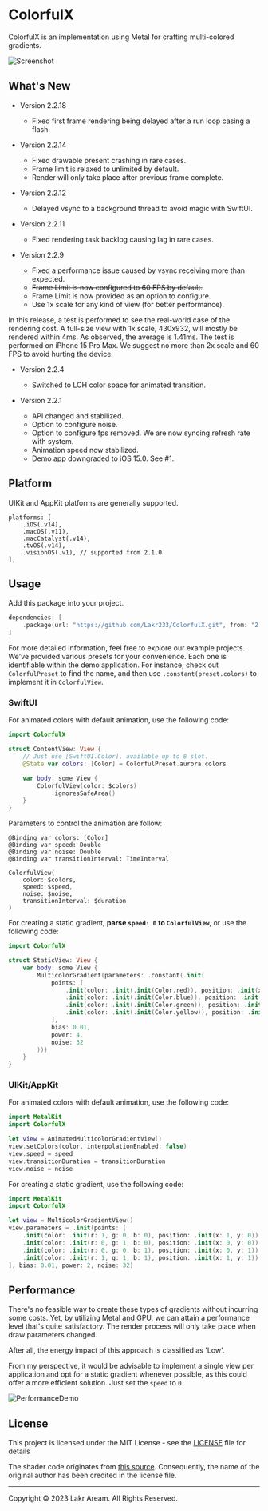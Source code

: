 # ColorfulX

ColorfulX is an implementation using Metal for crafting multi-colored gradients.

![Screenshot](./Example/Screenshot.png)

## What's New

- Version 2.2.18
    - Fixed first frame rendering being delayed after a run loop casing a flash.

- Version 2.2.14
    - Fixed drawable present crashing in rare cases.
    - Frame limit is relaxed to unlimited by default.
    - Render will only take place after previous frame complete.

- Version 2.2.12
    - Delayed vsync to a background thread to avoid magic with SwiftUI.

- Version 2.2.11
    - Fixed rendering task backlog causing lag in rare cases.

- Version 2.2.9
    - Fixed a performance issue caused by vsync receiving more than expected.
    - ~~Frame Limit is now configured to 60 FPS by default.~~
    - Frame Limit is now provided as an option to configure.
    - Use 1x scale for any kind of view (for better performance).

In this release, a test is performed to see the real-world case of the rendering cost. A full-size view with 1x scale, 430x932, will mostly be rendered within 4ms. As observed, the average is 1.41ms. The test is performed on iPhone 15 Pro Max. We suggest no more than 2x scale and 60 FPS to avoid hurting the device.

- Version 2.2.4
    - Switched to LCH color space for animated transition.

- Version 2.2.1
    - API changed and stabilized.
    - Option to configure noise.
    - Option to configure fps removed. We are now syncing refresh rate with system.
    - Animation speed now stabilized.
    - Demo app downgraded to iOS 15.0. See #1.

## Platform

UIKit and AppKit platforms are generally supported.

```
platforms: [
    .iOS(.v14),
    .macOS(.v11),
    .macCatalyst(.v14),
    .tvOS(.v14),
    .visionOS(.v1), // supported from 2.1.0
],
```

## Usage

Add this package into your project.

```swift
dependencies: [
    .package(url: "https://github.com/Lakr233/ColorfulX.git", from: "2.2.1"),
]
```

For more detailed information, feel free to explore our example projects. We've provided various presets for your convenience. Each one is identifiable within the demo application. For instance, check out `ColorfulPreset` to find the name, and then use `.constant(preset.colors)` to implement it in `ColorfulView`.

### SwiftUI

For animated colors with default animation, use the following code:

```swift
import ColorfulX

struct ContentView: View {
    // Just use [SwiftUI.Color], available up to 8 slot.
    @State var colors: [Color] = ColorfulPreset.aurora.colors

    var body: some View {
        ColorfulView(color: $colors)
            .ignoresSafeArea()
    }
}
```

Parameters to control the animation are follow:

```
@Binding var colors: [Color]
@Binding var speed: Double
@Binding var noise: Double
@Binding var transitionInterval: TimeInterval

ColorfulView(
    color: $colors,
    speed: $speed,
    noise: $noise,
    transitionInterval: $duration
)
```

For creating a static gradient, **parse `speed: 0` to `ColorfulView`**, or use the following code:

```swift
import ColorfulX

struct StaticView: View {
    var body: some View {
        MulticolorGradient(parameters: .constant(.init(
            points: [
                .init(color: .init(.init(Color.red)), position: .init(x: 0, y: 0)),
                .init(color: .init(.init(Color.blue)), position: .init(x: 1, y: 0)),
                .init(color: .init(.init(Color.green)), position: .init(x: 0, y: 1)),
                .init(color: .init(.init(Color.yellow)), position: .init(x: 1, y: 1)),
            ],
            bias: 0.01,
            power: 4,
            noise: 32
        )))
    }
}
```

### UIKit/AppKit

For animated colors with default animation, use the following code:

```swift
import MetalKit
import ColorfulX

let view = AnimatedMulticolorGradientView()
view.setColors(color, interpolationEnabled: false)
view.speed = speed
view.transitionDuration = transitionDuration
view.noise = noise
```

For creating a static gradient, use the following code:

```swift
import MetalKit
import ColorfulX

let view = MulticolorGradientView()
view.parameters = .init(points: [
    .init(color: .init(r: 1, g: 0, b: 0), position: .init(x: 1, y: 0)),
    .init(color: .init(r: 0, g: 1, b: 0), position: .init(x: 0, y: 0)),
    .init(color: .init(r: 0, g: 0, b: 1), position: .init(x: 0, y: 1)),
    .init(color: .init(r: 1, g: 1, b: 1), position: .init(x: 1, y: 1)),
], bias: 0.01, power: 2, noise: 32)
```

## Performance

There's no feasible way to create these types of gradients without incurring some costs. Yet, by utilizing Metal and GPU, we can attain a performance level that's quite satisfactory. The render process will only take place when draw parameters changed.

After all, the energy impact of this approach is classified as 'Low'.

From my perspective, it would be advisable to implement a single view per application and opt for a static gradient whenever possible, as this could offer a more efficient solution. Just set the `speed` to `0`.

![PerformanceDemo](./Example/Performance.png)

## License

This project is licensed under the MIT License - see the [LICENSE](LICENSE) file for details

The shader code originates from [this source](https://github.com/ArthurGuibert/SwiftUI-MulticolorGradient). Consequently, the name of the original author has been credited in the license file.

---

Copyright © 2023 Lakr Aream. All Rights Reserved.
